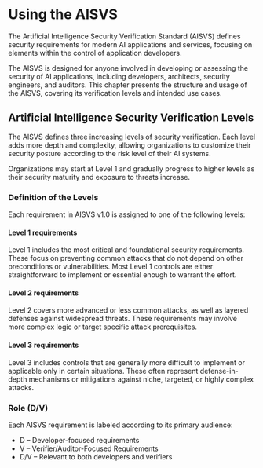 # Using the AISVS

The Artificial Intelligence Security Verification Standard (AISVS) defines security requirements for modern AI applications and services, focusing on elements within the control of application developers.

The AISVS is designed for anyone involved in developing or assessing the security of AI applications, including developers, architects, security engineers, and auditors. This chapter presents the structure and usage of the AISVS, covering its verification levels and intended use cases.

## Artificial Intelligence Security Verification Levels

The AISVS defines three increasing levels of security verification. Each level adds more depth and complexity, allowing organizations to customize their security posture according to the risk level of their AI systems.

Organizations may start at Level 1 and gradually progress to higher levels as their security maturity and exposure to threats increase.

### Definition of the Levels

Each requirement in AISVS v1.0 is assigned to one of the following levels:

#### Level 1 requirements

Level 1 includes the most critical and foundational security requirements. These focus on preventing common attacks that do not depend on other preconditions or vulnerabilities. Most Level 1 controls are either straightforward to implement or essential enough to warrant the effort.

#### Level 2 requirements

Level 2 covers more advanced or less common attacks, as well as layered defenses against widespread threats. These requirements may involve more complex logic or target specific attack prerequisites.

#### Level 3 requirements

Level 3 includes controls that are generally more difficult to implement or applicable only in certain situations. These often represent defense-in-depth mechanisms or mitigations against niche, targeted, or highly complex attacks.

### Role (D/V)

Each AISVS requirement is labeled according to its primary audience:

* D – Developer-focused requirements
* V – Verifier/Auditor-Focused Requirements
* D/V – Relevant to both developers and verifiers


